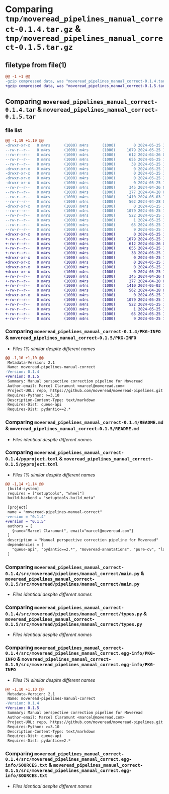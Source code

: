 # Comparing `tmp/moveread_pipelines_manual_correct-0.1.4.tar.gz` & `tmp/moveread_pipelines_manual_correct-0.1.5.tar.gz`

## filetype from file(1)

```diff
@@ -1 +1 @@
-gzip compressed data, was "moveread_pipelines_manual_correct-0.1.4.tar", last modified: Sat May 25 11:11:03 2024, max compression
+gzip compressed data, was "moveread_pipelines_manual_correct-0.1.5.tar", last modified: Sat May 25 14:18:00 2024, max compression
```

## Comparing `moveread_pipelines_manual_correct-0.1.4.tar` & `moveread_pipelines_manual_correct-0.1.5.tar`

### file list

```diff
@@ -1,19 +1,19 @@
-drwxr-xr-x   0 m4rs      (1000) m4rs      (1000)        0 2024-05-25 11:11:03.833997 moveread_pipelines_manual_correct-0.1.4/
--rw-r--r--   0 m4rs      (1000) m4rs      (1000)     1079 2024-05-25 11:11:03.833997 moveread_pipelines_manual_correct-0.1.4/PKG-INFO
--rw-r--r--   0 m4rs      (1000) m4rs      (1000)      612 2024-04-26 06:03:25.000000 moveread_pipelines_manual_correct-0.1.4/README.md
--rw-r--r--   0 m4rs      (1000) m4rs      (1000)      655 2024-05-25 11:10:59.000000 moveread_pipelines_manual_correct-0.1.4/pyproject.toml
--rw-r--r--   0 m4rs      (1000) m4rs      (1000)       38 2024-05-25 11:11:03.833997 moveread_pipelines_manual_correct-0.1.4/setup.cfg
-drwxr-xr-x   0 m4rs      (1000) m4rs      (1000)        0 2024-05-25 11:11:03.833997 moveread_pipelines_manual_correct-0.1.4/src/
-drwxr-xr-x   0 m4rs      (1000) m4rs      (1000)        0 2024-05-25 11:11:03.833997 moveread_pipelines_manual_correct-0.1.4/src/moveread/
-drwxr-xr-x   0 m4rs      (1000) m4rs      (1000)        0 2024-05-25 11:11:03.833997 moveread_pipelines_manual_correct-0.1.4/src/moveread/pipelines/
-drwxr-xr-x   0 m4rs      (1000) m4rs      (1000)        0 2024-05-25 11:11:03.833997 moveread_pipelines_manual_correct-0.1.4/src/moveread/pipelines/manual_correct/
--rw-r--r--   0 m4rs      (1000) m4rs      (1000)      345 2024-04-26 05:57:47.000000 moveread_pipelines_manual_correct-0.1.4/src/moveread/pipelines/manual_correct/__init__.py
--rw-r--r--   0 m4rs      (1000) m4rs      (1000)      277 2024-04-28 09:09:59.000000 moveread_pipelines_manual_correct-0.1.4/src/moveread/pipelines/manual_correct/__init__.pyi
--rw-r--r--   0 m4rs      (1000) m4rs      (1000)     1410 2024-05-03 10:35:34.000000 moveread_pipelines_manual_correct-0.1.4/src/moveread/pipelines/manual_correct/main.py
--rw-r--r--   0 m4rs      (1000) m4rs      (1000)      562 2024-04-28 09:11:27.000000 moveread_pipelines_manual_correct-0.1.4/src/moveread/pipelines/manual_correct/types.py
-drwxr-xr-x   0 m4rs      (1000) m4rs      (1000)        0 2024-05-25 11:11:03.833997 moveread_pipelines_manual_correct-0.1.4/src/moveread_pipelines_manual_correct.egg-info/
--rw-r--r--   0 m4rs      (1000) m4rs      (1000)     1079 2024-05-25 11:11:03.000000 moveread_pipelines_manual_correct-0.1.4/src/moveread_pipelines_manual_correct.egg-info/PKG-INFO
--rw-r--r--   0 m4rs      (1000) m4rs      (1000)      522 2024-05-25 11:11:03.000000 moveread_pipelines_manual_correct-0.1.4/src/moveread_pipelines_manual_correct.egg-info/SOURCES.txt
--rw-r--r--   0 m4rs      (1000) m4rs      (1000)        1 2024-05-25 11:11:03.000000 moveread_pipelines_manual_correct-0.1.4/src/moveread_pipelines_manual_correct.egg-info/dependency_links.txt
--rw-r--r--   0 m4rs      (1000) m4rs      (1000)       65 2024-05-25 11:11:03.000000 moveread_pipelines_manual_correct-0.1.4/src/moveread_pipelines_manual_correct.egg-info/requires.txt
--rw-r--r--   0 m4rs      (1000) m4rs      (1000)        9 2024-05-25 11:11:03.000000 moveread_pipelines_manual_correct-0.1.4/src/moveread_pipelines_manual_correct.egg-info/top_level.txt
+drwxr-xr-x   0 m4rs      (1000) m4rs      (1000)        0 2024-05-25 14:18:00.116618 moveread_pipelines_manual_correct-0.1.5/
+-rw-r--r--   0 m4rs      (1000) m4rs      (1000)     1079 2024-05-25 14:18:00.116618 moveread_pipelines_manual_correct-0.1.5/PKG-INFO
+-rw-r--r--   0 m4rs      (1000) m4rs      (1000)      612 2024-04-26 06:03:25.000000 moveread_pipelines_manual_correct-0.1.5/README.md
+-rw-r--r--   0 m4rs      (1000) m4rs      (1000)      655 2024-05-25 14:17:54.000000 moveread_pipelines_manual_correct-0.1.5/pyproject.toml
+-rw-r--r--   0 m4rs      (1000) m4rs      (1000)       38 2024-05-25 14:18:00.116618 moveread_pipelines_manual_correct-0.1.5/setup.cfg
+drwxr-xr-x   0 m4rs      (1000) m4rs      (1000)        0 2024-05-25 14:18:00.106618 moveread_pipelines_manual_correct-0.1.5/src/
+drwxr-xr-x   0 m4rs      (1000) m4rs      (1000)        0 2024-05-25 14:18:00.106618 moveread_pipelines_manual_correct-0.1.5/src/moveread/
+drwxr-xr-x   0 m4rs      (1000) m4rs      (1000)        0 2024-05-25 14:18:00.106618 moveread_pipelines_manual_correct-0.1.5/src/moveread/pipelines/
+drwxr-xr-x   0 m4rs      (1000) m4rs      (1000)        0 2024-05-25 14:18:00.116618 moveread_pipelines_manual_correct-0.1.5/src/moveread/pipelines/manual_correct/
+-rw-r--r--   0 m4rs      (1000) m4rs      (1000)      345 2024-04-26 05:57:47.000000 moveread_pipelines_manual_correct-0.1.5/src/moveread/pipelines/manual_correct/__init__.py
+-rw-r--r--   0 m4rs      (1000) m4rs      (1000)      277 2024-04-28 09:09:59.000000 moveread_pipelines_manual_correct-0.1.5/src/moveread/pipelines/manual_correct/__init__.pyi
+-rw-r--r--   0 m4rs      (1000) m4rs      (1000)     1410 2024-05-03 10:35:34.000000 moveread_pipelines_manual_correct-0.1.5/src/moveread/pipelines/manual_correct/main.py
+-rw-r--r--   0 m4rs      (1000) m4rs      (1000)      562 2024-04-28 09:11:27.000000 moveread_pipelines_manual_correct-0.1.5/src/moveread/pipelines/manual_correct/types.py
+drwxr-xr-x   0 m4rs      (1000) m4rs      (1000)        0 2024-05-25 14:18:00.116618 moveread_pipelines_manual_correct-0.1.5/src/moveread_pipelines_manual_correct.egg-info/
+-rw-r--r--   0 m4rs      (1000) m4rs      (1000)     1079 2024-05-25 14:18:00.000000 moveread_pipelines_manual_correct-0.1.5/src/moveread_pipelines_manual_correct.egg-info/PKG-INFO
+-rw-r--r--   0 m4rs      (1000) m4rs      (1000)      522 2024-05-25 14:18:00.000000 moveread_pipelines_manual_correct-0.1.5/src/moveread_pipelines_manual_correct.egg-info/SOURCES.txt
+-rw-r--r--   0 m4rs      (1000) m4rs      (1000)        1 2024-05-25 14:18:00.000000 moveread_pipelines_manual_correct-0.1.5/src/moveread_pipelines_manual_correct.egg-info/dependency_links.txt
+-rw-r--r--   0 m4rs      (1000) m4rs      (1000)       65 2024-05-25 14:18:00.000000 moveread_pipelines_manual_correct-0.1.5/src/moveread_pipelines_manual_correct.egg-info/requires.txt
+-rw-r--r--   0 m4rs      (1000) m4rs      (1000)        9 2024-05-25 14:18:00.000000 moveread_pipelines_manual_correct-0.1.5/src/moveread_pipelines_manual_correct.egg-info/top_level.txt
```

### Comparing `moveread_pipelines_manual_correct-0.1.4/PKG-INFO` & `moveread_pipelines_manual_correct-0.1.5/PKG-INFO`

 * *Files 1% similar despite different names*

```diff
@@ -1,10 +1,10 @@
 Metadata-Version: 2.1
 Name: moveread-pipelines-manual-correct
-Version: 0.1.4
+Version: 0.1.5
 Summary: Manual perspective correction pipeline for Moveread
 Author-email: Marcel Claramunt <marcel@moveread.com>
 Project-URL: repo, https://github.com/moveread/moveread-pipelines.git
 Requires-Python: >=3.10
 Description-Content-Type: text/markdown
 Requires-Dist: queue-api
 Requires-Dist: pydantic==2.*
```

### Comparing `moveread_pipelines_manual_correct-0.1.4/README.md` & `moveread_pipelines_manual_correct-0.1.5/README.md`

 * *Files identical despite different names*

### Comparing `moveread_pipelines_manual_correct-0.1.4/pyproject.toml` & `moveread_pipelines_manual_correct-0.1.5/pyproject.toml`

 * *Files 1% similar despite different names*

```diff
@@ -1,14 +1,14 @@
 [build-system]
 requires = ["setuptools", "wheel"]
 build-backend = "setuptools.build_meta"
 
 [project]
 name = "moveread-pipelines-manual-correct"
-version = "0.1.4"
+version = "0.1.5"
 authors = [
   {name="Marcel Claramunt", email="marcel@moveread.com"}
 ]
 description = "Manual perspective correction pipeline for Moveread"
 dependencies = [
   "queue-api", "pydantic==2.*", "moveread-annotations", "pure-cv", "lazy-loader"
 ]
```

### Comparing `moveread_pipelines_manual_correct-0.1.4/src/moveread/pipelines/manual_correct/main.py` & `moveread_pipelines_manual_correct-0.1.5/src/moveread/pipelines/manual_correct/main.py`

 * *Files identical despite different names*

### Comparing `moveread_pipelines_manual_correct-0.1.4/src/moveread/pipelines/manual_correct/types.py` & `moveread_pipelines_manual_correct-0.1.5/src/moveread/pipelines/manual_correct/types.py`

 * *Files identical despite different names*

### Comparing `moveread_pipelines_manual_correct-0.1.4/src/moveread_pipelines_manual_correct.egg-info/PKG-INFO` & `moveread_pipelines_manual_correct-0.1.5/src/moveread_pipelines_manual_correct.egg-info/PKG-INFO`

 * *Files 1% similar despite different names*

```diff
@@ -1,10 +1,10 @@
 Metadata-Version: 2.1
 Name: moveread-pipelines-manual-correct
-Version: 0.1.4
+Version: 0.1.5
 Summary: Manual perspective correction pipeline for Moveread
 Author-email: Marcel Claramunt <marcel@moveread.com>
 Project-URL: repo, https://github.com/moveread/moveread-pipelines.git
 Requires-Python: >=3.10
 Description-Content-Type: text/markdown
 Requires-Dist: queue-api
 Requires-Dist: pydantic==2.*
```

### Comparing `moveread_pipelines_manual_correct-0.1.4/src/moveread_pipelines_manual_correct.egg-info/SOURCES.txt` & `moveread_pipelines_manual_correct-0.1.5/src/moveread_pipelines_manual_correct.egg-info/SOURCES.txt`

 * *Files identical despite different names*

